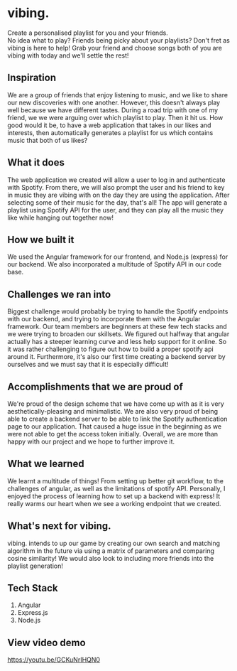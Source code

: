 # vibing.
Create a personalised playlist for you and your friends. <br/>
No idea what to play? Friends being picky about your playlists? Don't fret as vibing is here to help! Grab your friend and choose songs both of you are vibing with today and we'll settle the rest!

## Inspiration
We are a group of friends that enjoy listening to music, and we like to share our new discoveries with one another. However, this doesn't always play well because we have different tastes. During a road trip with one of my friend, we we were arguing over which playlist to play. Then it hit us. How good would it be, to have a web application that takes in our likes and interests, then automatically generates a playlist for us which contains music that both of us likes?

## What it does
The web application we created will allow a user to log in and authenticate with Spotify. From there, we will also prompt the user and his friend to key in music they are vibing with on the day they are using the application. After selecting some of their music for the day, that's all! The app will generate a playlist using Spotify API for the user, and they can play all the music they like while hanging out together now!

## How we built it
We used the Angular framework for our frontend, and Node.js (express) for our backend. We also incorporated a multitude of Spotify API in our code base.

## Challenges we ran into
Biggest challenge would probably be trying to handle the Spotify endpoints with our backend, and trying to incorporate them with the Angular framework. Our team members are beginners at these few tech stacks and we were trying to broaden our skillsets. We figured out halfway that angular actually has a steeper learning curve and less help support for it online. So it was rather challenging to figure out how to build a proper spotify api around it. Furthermore, it's also our first time creating a backend server by ourselves and we must say that it is especially difficult!

## Accomplishments that we are proud of
We're proud of the design scheme that we have come up with as it is very aesthetically-pleasing and minimalistic. We are also very proud of being able to create a backend server to be able to link the Spotify authentication page to our application. That caused a huge issue in the beginning as we were not able to get the access token initially. Overall, we are more than happy with our project and we hope to further improve it.

## What we learned
We learnt a multitude of things! From setting up better git workflow, to the challenges of angular, as well as the limitations of spotify API. Personally, I enjoyed the process of learning how to set up a backend with express! It really warms our heart when we see a working endpoint that we created.

## What's next for vibing.
vibing. intends to up our game by creating our own search and matching algorithm in the future via using a matrix of parameters and comparing cosine similarity! We would also look to including more friends into the playlist generation!

## Tech Stack
1. Angular 
2. Express.js
3. Node.js

## View video demo
https://youtu.be/GCKuNrIHQN0
